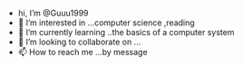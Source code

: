 - hi, I’m @Guuu1999
- 👀 I’m interested in ...computer science ,reading
- 🌱 I’m currently learning ..the basics of a computer  system
- 💞️ I’m looking to collaborate on ...
- 📫 How to reach me ...by message 

<!---
Guuu1999/Guuu1999 is a ✨ special ✨ repository because its `README.md` (this file) appears on your GitHub profile.
You can click the Preview link to take a look at your changes.
--->
